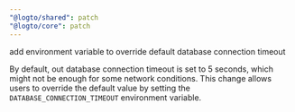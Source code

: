 ```yaml
---
"@logto/shared": patch
"@logto/core": patch
---
```


add environment variable to override default database connection timeout

By default, out database connection timeout is set to 5 seconds, which might not be enough for some network conditions. This change allows users to override the default value by setting the `DATABASE_CONNECTION_TIMEOUT` environment variable.
